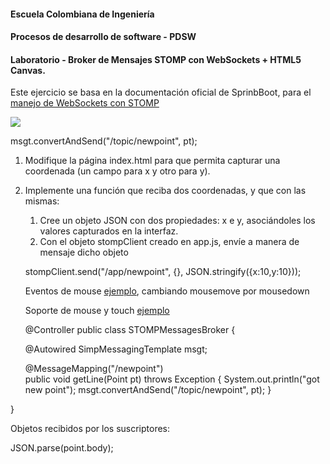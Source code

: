 #### Escuela Colombiana de Ingeniería
#### Procesos de desarrollo de software - PDSW
#### Laboratorio - Broker de Mensajes STOMP con WebSockets + HTML5 Canvas.


Este ejercicio se basa en la documentación oficial de SprinbBoot, para el [manejo de WebSockets con STOMP](https://spring.io/guides/gs/messaging-stomp-websocket/)



![](http://docs.spring.io/spring/docs/current/spring-framework-reference/html/images/message-flow-simple-broker.png)

msgt.convertAndSend("/topic/newpoint", pt);


1. Modifique la página index.html para que permita capturar una coordenada (un campo para x y otro para y).

2. Implemente una función que reciba dos coordenadas, y que con las mismas:
	1. Cree un objeto JSON con dos propiedades: x e y, asociándoles los valores capturados en la interfaz.
	2. Con el objeto stompClient creado en app.js, envíe a manera de mensaje dicho objeto 
	
	
	
	stompClient.send("/app/newpoint", {}, JSON.stringify({x:10,y:10}));
	
	
	
	
	
	Eventos de mouse [ejemplo](http://www.html5canvastutorials.com/advanced/html5-canvas-mouse-coordinates/), cambiando mousemove por mousedown
	
	
	
	
	Soporte de mouse y touch [ejemplo](https://developer.apple.com/library/content/documentation/AudioVideo/Conceptual/HTML-canvas-guide/AddingMouseandTouchControlstoCanvas/AddingMouseandTouchControlstoCanvas.html)
	
	
	
	
	
	
	
	
	@Controller
public class STOMPMessagesBroker {

    @Autowired
    SimpMessagingTemplate msgt;
    
    @MessageMapping("/newpoint")    
    public void getLine(Point pt) throws Exception {
        System.out.println("got new point");
        msgt.convertAndSend("/topic/newpoint", pt);
    }

    
}



Objetos recibidos por los suscriptores:

JSON.parse(point.body);